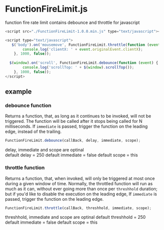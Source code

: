 # FunctionFireLimit.js
function fire rate limit contains debounce and throttle for javascript

```javascript
<script src="./FunctionFireLimit-1.0.0.min.js" type="text/javascript"></script>

<script type="text/javascript">
   $('body').on('mousemove', FunctionFireLimit.throttle(function (event) {
		console.log('clientX: ' + event.originalEvent.clientX);
	}, 1000, false));
  
  $(window).on('scroll', FunctionFireLimit.debounce(function (event) {
		console.log('scrollTop: ' + $(window).scrollTop());
	}, 1000, false));
</script>

```

## example
### debounce function
Returns a function, that, as long as it continues to be invoked, will not be triggered. The function will be called after it stops being called for N milliseconds. If `immediate` is passed, trigger the function on the leading edge, instead of the trailing.


```javascript
FunctionFireLimit.debounce(callBack, delay, immediate, scope);
```
delay, immediate and scope are optinal <br/>
default delay = 250
default immediate = false
default scope = this


### throttle function
Returns a function, that, when invoked, will only be triggered at most once during a given window of time. Normally, the throttled function will run as much as it can, without ever going more than once per `threshhold` duration; but if you'd like to disable the execution on the leading edge, If `immediate` is passed, trigger the function on the leading edge.

```javascript
FunctionFireLimit.throttle(callBack, threshhold, immediate, scope);
```
threshhold, immediate and scope are optinal
default threshhold = 250
default immediate = false
default scope = this


